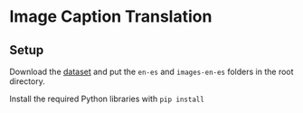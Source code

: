 # Image Caption Translation

## Setup

Download the [dataset](http://personal.ee.surrey.ac.uk/Personal/T.Decampos/VisionLanguage/dataset/download.html) and put the `en-es` and `images-en-es` folders in the root directory.

Install the required Python libraries with
`pip install`
